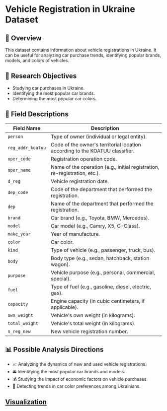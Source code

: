 # Vehicle Registration in Ukraine Dataset

## 📌 Overview

This dataset contains information about vehicle registrations in Ukraine. It can be useful for analyzing car purchase trends, identifying popular brands, models, and colors of vehicles.

## 🎯 Research Objectives

- Studying car purchases in Ukraine.
- Identifying the most popular car brands.
- Determining the most popular car colors.

## 📑 Field Descriptions

| Field Name        | Description                                                                  |
| ----------------- | ---------------------------------------------------------------------------- |
| `person`          | Type of owner (individual or legal entity).                                  |
| `reg_addr_koatuu` | Code of the owner's territorial location according to the KOATUU classifier. |
| `oper_code`       | Registration operation code.                                                 |
| `oper_name`       | Name of the operation (e.g., initial registration, re-registration, etc.).   |
| `d_reg`           | Vehicle registration date.                                                   |
| `dep_code`        | Code of the department that performed the registration.                      |
| `dep`             | Name of the department that performed the registration.                      |
| `brand`           | Car brand (e.g., Toyota, BMW, Mercedes).                                     |
| `model`           | Car model (e.g., Camry, X5, C-Class).                                        |
| `make_year`       | Year of manufacture.                                                         |
| `color`           | Car color.                                                                   |
| `kind`            | Type of vehicle (e.g., passenger, truck, bus).                               |
| `body`            | Body type (e.g., sedan, hatchback, station wagon).                           |
| `purpose`         | Vehicle purpose (e.g., personal, commercial, special).                       |
| `fuel`            | Type of fuel (e.g., gasoline, diesel, electric, gas).                        |
| `capacity`        | Engine capacity (in cubic centimeters, if applicable).                       |
| `own_weight`      | Vehicle's own weight (in kilograms).                                         |
| `total_weight`    | Vehicle's total weight (in kilograms).                                       |
| `n_reg_new`       | New vehicle registration number.                                             |

## 📊 Possible Analysis Directions

- 📈 Analyzing the dynamics of new and used vehicle registrations.
- 🚘 Identifying the most popular car brands and models.
- 💰 Studying the impact of economic factors on vehicle purchases.
- 🎨 Detecting trends in car color preferences among Ukrainians.

## [Visualization](https://public.flourish.studio/story/2894458/)
